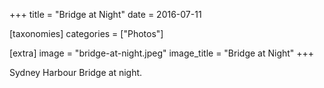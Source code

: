 +++
title = "Bridge at Night"
date = 2016-07-11

[taxonomies]
categories = ["Photos"]

[extra]
image = "bridge-at-night.jpeg"
image_title = "Bridge at Night"
+++

Sydney Harbour Bridge at night.
